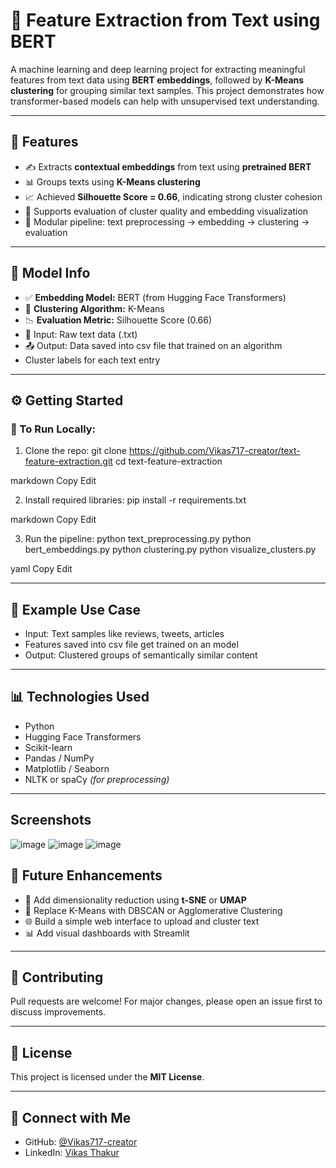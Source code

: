 # 📝 Feature Extraction from Text using BERT

A machine learning and deep learning project for extracting meaningful features from text data using **BERT embeddings**, followed by **K-Means clustering** for grouping similar text samples. This project demonstrates how transformer-based models can help with unsupervised text understanding.

---

## 🌟 Features

- ✍️ Extracts **contextual embeddings** from text using **pretrained BERT**  
- 📊 Groups texts using **K-Means clustering**  
- 📈 Achieved **Silhouette Score = 0.66**, indicating strong cluster cohesion  
- 🧪 Supports evaluation of cluster quality and embedding visualization  
- 🔁 Modular pipeline: text preprocessing → embedding → clustering → evaluation

---

## 🧠 Model Info

- ✅ **Embedding Model:** BERT (from Hugging Face Transformers)  
- 📌 **Clustering Algorithm:** K-Means  
- 📉 **Evaluation Metric:** Silhouette Score (0.66)  
- 📄 Input: Raw text data (.txt)  
- 📤 Output: Data saved into csv file that trained on an algorithm
- Cluster labels for each text entry

---

## ⚙️ Getting Started

### 🔧 To Run Locally:

1. Clone the repo:
git clone https://github.com/Vikas717-creator/text-feature-extraction.git cd text-feature-extraction

markdown
Copy
Edit

2. Install required libraries:
pip install -r requirements.txt

markdown
Copy
Edit

3. Run the pipeline:
python text_preprocessing.py python bert_embeddings.py python clustering.py python visualize_clusters.py

yaml
Copy
Edit

---

## 🧪 Example Use Case

- Input: Text samples like reviews, tweets, articles
- Features saved into csv file get trained on an model 
- Output: Clustered groups of semantically similar content

---

## 📊 Technologies Used

- Python  
- Hugging Face Transformers  
- Scikit-learn  
- Pandas / NumPy  
- Matplotlib / Seaborn  
- NLTK or spaCy *(for preprocessing)*

---
## Screenshots
![image](https://github.com/user-attachments/assets/03f19a81-99c5-4ce1-9072-a46a535948bf)
![image](https://github.com/user-attachments/assets/2e553b15-ec82-4469-be4a-793534d15268)
![image](https://github.com/user-attachments/assets/2603fcb6-dfd6-458c-95b5-4d7ac4f8a0f1)



## 🔮 Future Enhancements

- 🔎 Add dimensionality reduction using **t-SNE** or **UMAP**  
- 🧠 Replace K-Means with DBSCAN or Agglomerative Clustering  
- 🌐 Build a simple web interface to upload and cluster text  
- 📊 Add visual dashboards with Streamlit

---

## 🤝 Contributing

Pull requests are welcome! For major changes, please open an issue first to discuss improvements.

---

## 📄 License

This project is licensed under the **MIT License**.

---

## 🔗 Connect with Me

- GitHub: [@Vikas717-creator](https://github.com/Vikas717-creator)  
- LinkedIn: [Vikas Thakur](https://www.linkedin.com/in/vikas-thakur-2304a6261/)
